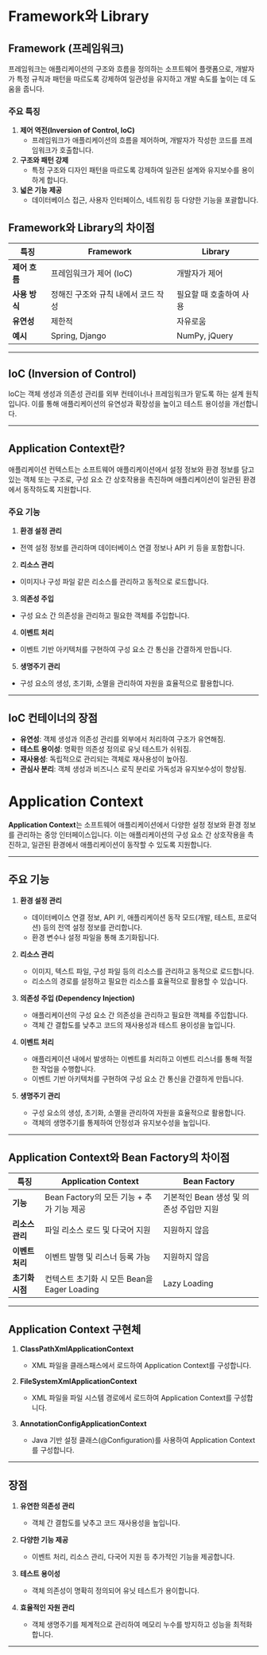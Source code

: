 # Framework와 Library

## Framework (프레임워크)
프레임워크는 애플리케이션의 구조와 흐름을 정의하는 소프트웨어 플랫폼으로, 개발자가 특정 규칙과 패턴을 따르도록 강제하여 일관성을 유지하고 개발 속도를 높이는 데 도움을 줍니다.

### 주요 특징
1. **제어 역전(Inversion of Control, IoC)**
    - 프레임워크가 애플리케이션의 흐름을 제어하며, 개발자가 작성한 코드를 프레임워크가 호출합니다.
2. **구조와 패턴 강제**
    - 특정 구조와 디자인 패턴을 따르도록 강제하여 일관된 설계와 유지보수를 용이하게 합니다.
3. **넓은 기능 제공**
    - 데이터베이스 접근, 사용자 인터페이스, 네트워킹 등 다양한 기능을 포괄합니다.


## Framework와 Library의 차이점

| 특징                     | Framework                                     | Library                                     |
|--------------------------|-----------------------------------------------|--------------------------------------------|
| **제어 흐름**            | 프레임워크가 제어 (IoC)                      | 개발자가 제어                               |
| **사용 방식**            | 정해진 구조와 규칙 내에서 코드 작성          | 필요할 때 호출하여 사용                    |
| **유연성**               | 제한적                                       | 자유로움                                   |
| **예시**                 | Spring, Django                               | NumPy, jQuery                              |

---

## IoC (Inversion of Control)
IoC는 객체 생성과 의존성 관리를 외부 컨테이너나 프레임워크가 맡도록 하는 설계 원칙입니다. 이를 통해 애플리케이션의 유연성과 확장성을 높이고 테스트 용이성을 개선합니다.

---

## Application Context란?
애플리케이션 컨텍스트는 소프트웨어 애플리케이션에서 설정 정보와 환경 정보를 담고 있는 객체 또는 구조로, 구성 요소 간 상호작용을 촉진하며 애플리케이션이 일관된 환경에서 동작하도록 지원합니다.

### 주요 기능
1. **환경 설정 관리**
- 전역 설정 정보를 관리하며 데이터베이스 연결 정보나 API 키 등을 포함합니다.
2. **리소스 관리**
- 이미지나 구성 파일 같은 리소스를 관리하고 동적으로 로드합니다.
3. **의존성 주입**
- 구성 요소 간 의존성을 관리하고 필요한 객체를 주입합니다.
4. **이벤트 처리**
- 이벤트 기반 아키텍처를 구현하여 구성 요소 간 통신을 간결하게 만듭니다.
5. **생명주기 관리**
- 구성 요소의 생성, 초기화, 소멸을 관리하여 자원을 효율적으로 활용합니다.

---

## IoC 컨테이너의 장점
- **유연성**: 객체 생성과 의존성 관리를 외부에서 처리하여 구조가 유연해짐.
- **테스트 용이성**: 명확한 의존성 정의로 유닛 테스트가 쉬워짐.
- **재사용성**: 독립적으로 관리되는 객체로 재사용성이 높아짐.
- **관심사 분리**: 객체 생성과 비즈니스 로직 분리로 가독성과 유지보수성이 향상됨.

# Application Context

**Application Context**는 소프트웨어 애플리케이션에서 다양한 설정 정보와 환경 정보를 관리하는 중앙 인터페이스입니다. 이는 애플리케이션의 구성 요소 간 상호작용을 촉진하고, 일관된 환경에서 애플리케이션이 동작할 수 있도록 지원합니다.

---

## 주요 기능

1. **환경 설정 관리**
    - 데이터베이스 연결 정보, API 키, 애플리케이션 동작 모드(개발, 테스트, 프로덕션) 등의 전역 설정 정보를 관리합니다.
    - 환경 변수나 설정 파일을 통해 초기화됩니다.

2. **리소스 관리**
    - 이미지, 텍스트 파일, 구성 파일 등의 리소스를 관리하고 동적으로 로드합니다.
    - 리소스의 경로를 설정하고 필요한 리소스를 효율적으로 활용할 수 있습니다.

3. **의존성 주입 (Dependency Injection)**
    - 애플리케이션의 구성 요소 간 의존성을 관리하고 필요한 객체를 주입합니다.
    - 객체 간 결합도를 낮추고 코드의 재사용성과 테스트 용이성을 높입니다.

4. **이벤트 처리**
    - 애플리케이션 내에서 발생하는 이벤트를 처리하고 이벤트 리스너를 통해 적절한 작업을 수행합니다.
    - 이벤트 기반 아키텍처를 구현하여 구성 요소 간 통신을 간결하게 만듭니다.

5. **생명주기 관리**
    - 구성 요소의 생성, 초기화, 소멸을 관리하여 자원을 효율적으로 활용합니다.
    - 객체의 생명주기를 통제하여 안정성과 유지보수성을 높입니다.

---

## Application Context와 Bean Factory의 차이점

| **특징**                   | **Application Context**                           | **Bean Factory**                           |
|----------------------------|-------------------------------------------------|-------------------------------------------|
| **기능**                   | Bean Factory의 모든 기능 + 추가 기능 제공         | 기본적인 Bean 생성 및 의존성 주입만 지원    |
| **리소스 관리**            | 파일 리소스 로드 및 다국어 지원                   | 지원하지 않음                              |
| **이벤트 처리**            | 이벤트 발행 및 리스너 등록 가능                   | 지원하지 않음                              |
| **초기화 시점**            | 컨텍스트 초기화 시 모든 Bean을 Eager Loading       | Lazy Loading                               |

---

## Application Context 구현체

1. **ClassPathXmlApplicationContext**
    - XML 파일을 클래스패스에서 로드하여 Application Context를 구성합니다.

2. **FileSystemXmlApplicationContext**
    - XML 파일을 파일 시스템 경로에서 로드하여 Application Context를 구성합니다.

3. **AnnotationConfigApplicationContext**
    - Java 기반 설정 클래스(@Configuration)를 사용하여 Application Context를 구성합니다.

---

## 장점

1. **유연한 의존성 관리**
    - 객체 간 결합도를 낮추고 코드 재사용성을 높입니다.

2. **다양한 기능 제공**
    - 이벤트 처리, 리소스 관리, 다국어 지원 등 추가적인 기능을 제공합니다.

3. **테스트 용이성**
    - 객체 의존성이 명확히 정의되어 유닛 테스트가 용이합니다.

4. **효율적인 자원 관리**
    - 객체 생명주기를 체계적으로 관리하여 메모리 누수를 방지하고 성능을 최적화합니다.

---
